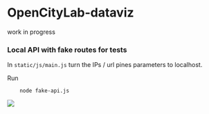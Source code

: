 # OpenCityLab-dataviz

work in progress

### Local API with fake routes for tests 

In `static/js/main.js` turn the IPs / url pines parameters to localhost.

Run

        node fake-api.js

![](https://github.com/SamR1/OpenCityLab-dataviz/blob/master/docs/snapshot.png)
